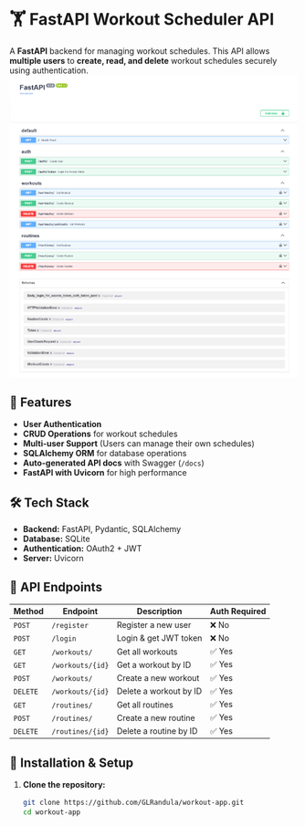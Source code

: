# 🏋️ FastAPI Workout Scheduler API

A **FastAPI** backend for managing workout schedules. This API allows **multiple users** to **create, read, and delete** workout schedules securely using authentication.
![alt text](swagger.png)


## 🚀 Features

- **User Authentication**  
- **CRUD Operations** for workout schedules  
- **Multi-user Support** (Users can manage their own schedules)  
- **SQLAlchemy ORM** for database operations  
- **Auto-generated API docs** with Swagger (`/docs`)  
- **FastAPI with Uvicorn** for high performance  

## 🛠️ Tech Stack

- **Backend:** FastAPI, Pydantic, SQLAlchemy  
- **Database:** SQLite  
- **Authentication:** OAuth2 + JWT  
- **Server:** Uvicorn  

## 📸 API Endpoints

| Method | Endpoint           | Description               | Auth Required |
|--------|--------------------|---------------------------|--------------|
| `POST` | `/register`        | Register a new user       | ❌ No        |
| `POST` | `/login`           | Login & get JWT token     | ❌ No        |
| `GET`  | `/workouts/`       | Get all workouts          | ✅ Yes       |
| `GET`  | `/workouts/{id}`   | Get a workout by ID       | ✅ Yes       |
| `POST` | `/workouts/`       | Create a new workout      | ✅ Yes       |
|`DELETE`| `/workouts/{id}`   | Delete a workout by ID    | ✅ Yes       |
| `GET`  | `/routines/`       | Get all routines          | ✅ Yes       |
| `POST` | `/routines/`       | Create a new routine      | ✅ Yes       |
|`DELETE`| `/routines/{id}`   | Delete a routine by ID    | ✅ Yes       |

## 🔧 Installation & Setup

1. **Clone the repository:**
   ```sh
   git clone https://github.com/GLRandula/workout-app.git
   cd workout-app
